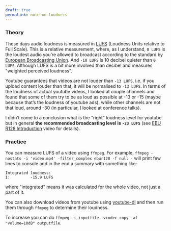 ```yaml
---
draft: true 
permalink: note-on-loudness
---
```


### Theory

These days audio loudness is measured in [LUFS](https://en.wikipedia.org/wiki/LKFS) (Loudness Units relative to Full Scale).
This is a relative measurement, where, as I understand, `0 LUFS` is the loudest audio you’re allowed to broadcast according to the standard by [European Broadcasting Union](https://en.wikipedia.org/wiki/European_Broadcasting_Union). 
And `-10 LUFS` is 10 decibel quieter than `0 LUFS`. Although LUFS is a bit more involved than decibel and measures "weighted perceived loudness".

Youtube guarantees that videos are not louder than `-13 LUFS`, i.e. if you upload content louder than that, it will be normalised to `-13 LUFS`. In terms of the loudness of actual youtube videos, I looked at couple channels and found that some of them try to be as loud as possible at -13 or -15 (maybe because that’s the loudness of youtube ads), while other channels are not that loud, around -30 (in particular, I looked at conference talks). 

I didn’t come to a conclusion what is the "right" loudness level for youtube but in general **the recommended broadcasting level is `-23 LUFS`** (see [EBU R128 Introduction](https://www.youtube.com/watch?v=iuEtQqC-Sqo) video for details).

### Practice 

You can measure LUFS of a video using `ffmpeg`.
For example, `ffmpeg -nostats -i 'video.mp4' -filter_complex ebur128 -f null -` will print few lines to console and in the end a summary with something like:
```
Integrated loudness:
I:         -15.9 LUFS
```
where "integrated" means it was calculated for the whole video, not just a part of it.

You can also download videos from youtube using [youtube-dl](https://github.com/ytdl-org/youtube-dl) and then run them through `ffmpeg` to determine their loudness.

To increase you can do `ffmpeg -i inputfile -vcodec copy -af "volume=10dB" outputfile`.
